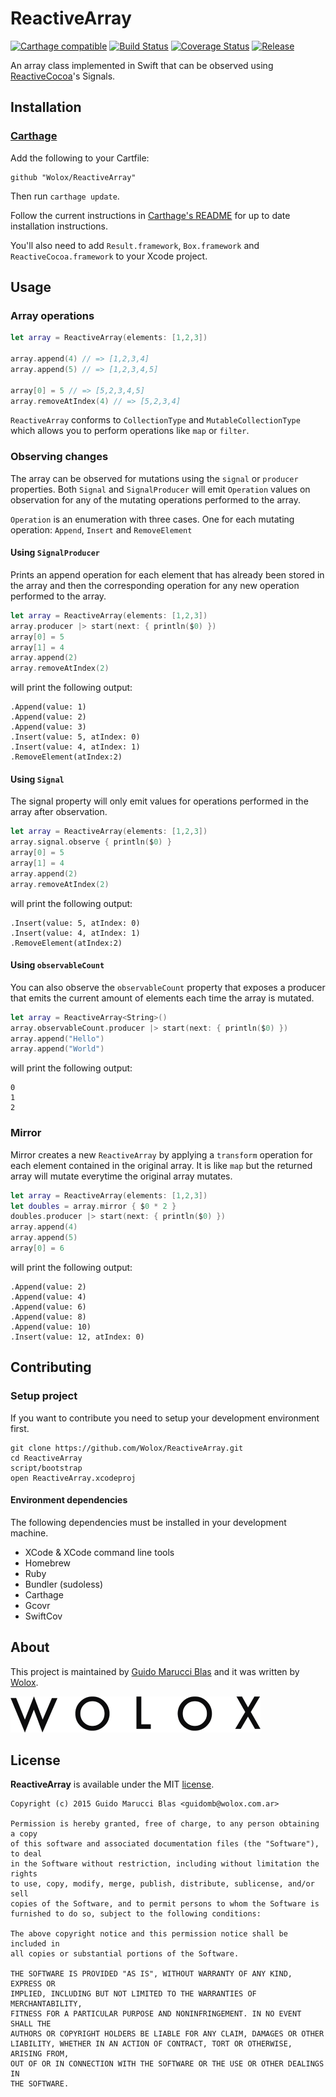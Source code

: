 # ReactiveArray

[![Carthage compatible](https://img.shields.io/badge/Carthage-compatible-4BC51D.svg?style=flat)](https://github.com/Carthage/Carthage)
[![Build Status](https://travis-ci.org/Wolox/ReactiveArray.svg?branch=master)](https://travis-ci.org/Wolox/ReactiveArray)
[![Coverage Status](https://coveralls.io/repos/Wolox/ReactiveArray/badge.svg?branch=master&service=github)](https://coveralls.io/github/Wolox/ReactiveArray?branch=master)
[![Release](https://img.shields.io/github/release/Wolox/ReactiveArray.svg)](https://github.com/Wolox/ReactiveArray/releases)

An array class implemented in Swift that can be observed using [ReactiveCocoa](https://github.com/ReactiveCocoa/ReactiveCocoa)'s Signals.

## Installation

### [Carthage]

[Carthage]: https://github.com/Carthage/Carthage

Add the following to your Cartfile:

```
github "Wolox/ReactiveArray"
```

Then run `carthage update`.

Follow the current instructions in [Carthage's README][carthage-installation]
for up to date installation instructions.

[carthage-installation]: https://github.com/Carthage/Carthage#adding-frameworks-to-an-application

You'll also need to add `Result.framework`, `Box.framework` and `ReactiveCocoa.framework` to your Xcode
project.

[Box]: https://github.com/robrix/box
[Result]: https://github.com/antitypical/Result
[ReactiveCocoa]: https://github.com/ReactiveCocoa/ReactiveCocoa

## Usage

### Array operations

```swift
let array = ReactiveArray(elements: [1,2,3])

array.append(4) // => [1,2,3,4]
array.append(5) // => [1,2,3,4,5]

array[0] = 5 // => [5,2,3,4,5]
array.removeAtIndex(4) // => [5,2,3,4]
```

`ReactiveArray` conforms to `CollectionType` and `MutableCollectionType` which allows you to perform operations like
`map` or `filter`.

### Observing changes

The array can be observed for mutations using the `signal` or `producer` properties. Both `Signal` and `SignalProducer` will emit `Operation` values on observation for any of the mutating
operations performed to the array.

`Operation` is an enumeration with three cases. One for each
mutating operation: `Append`, `Insert` and `RemoveElement`

#### Using `SignalProducer`

Prints an append operation for each element
that has already been stored in the array and then
the corresponding operation for any new operation performed to the array.

```swift
let array = ReactiveArray(elements: [1,2,3])
array.producer |> start(next: { println($0) })
array[0] = 5
array[1] = 4
array.append(2)
array.removeAtIndex(2)
```

will print the following output:

```
.Append(value: 1)
.Append(value: 2)
.Append(value: 3)
.Insert(value: 5, atIndex: 0)
.Insert(value: 4, atIndex: 1)
.RemoveElement(atIndex:2)
```

#### Using `Signal`

The signal property will only emit values for operations performed in the array after observation.

```swift
let array = ReactiveArray(elements: [1,2,3])
array.signal.observe { println($0) }
array[0] = 5
array[1] = 4
array.append(2)
array.removeAtIndex(2)
```

will print the following output:

```
.Insert(value: 5, atIndex: 0)
.Insert(value: 4, atIndex: 1)
.RemoveElement(atIndex:2)
```

#### Using `observableCount`

You can also observe the `observableCount` property that exposes a producer that emits the current amount of elements each time the array is mutated.

```swift
let array = ReactiveArray<String>()
array.observableCount.producer |> start(next: { println($0) })
array.append("Hello")
array.append("World")
```

will print the following output:

```
0
1
2
```

### Mirror

Mirror creates a new `ReactiveArray` by applying a `transform` operation for each element contained in the original array. It is like `map` but the returned array will mutate everytime the original array mutates.

```swift
let array = ReactiveArray(elements: [1,2,3])
let doubles = array.mirror { $0 * 2 }
doubles.producer |> start(next: { println($0) })
array.append(4)
array.append(5)
array[0] = 6
```

will print the following output:

```
.Append(value: 2)
.Append(value: 4)
.Append(value: 6)
.Append(value: 8)
.Append(value: 10)
.Insert(value: 12, atIndex: 0)
```


## Contributing

### Setup project

If you want to contribute you need to setup your
development environment first.

    git clone https://github.com/Wolox/ReactiveArray.git
    cd ReactiveArray
    script/bootstrap
    open ReactiveArray.xcodeproj

#### Environment dependencies

The following dependencies must be installed in your development machine.

 * XCode & XCode command line tools
 * Homebrew
 * Ruby
 * Bundler (sudoless)
 * Carthage
 * Gcovr
 * SwiftCov

## About

This project is maintained by [Guido Marucci Blas](https://github.com/guidomb) and it was written by [Wolox](http://www.wolox.com.ar).

![Wolox](https://raw.githubusercontent.com/Wolox/press-kit/master/logos/logo_banner.png)

## License

**ReactiveArray** is available under the MIT [license](https://raw.githubusercontent.com/Wolox/ReactiveArray/master/LICENSE).

    Copyright (c) 2015 Guido Marucci Blas <guidomb@wolox.com.ar>

    Permission is hereby granted, free of charge, to any person obtaining a copy
    of this software and associated documentation files (the "Software"), to deal
    in the Software without restriction, including without limitation the rights
    to use, copy, modify, merge, publish, distribute, sublicense, and/or sell
    copies of the Software, and to permit persons to whom the Software is
    furnished to do so, subject to the following conditions:

    The above copyright notice and this permission notice shall be included in
    all copies or substantial portions of the Software.

    THE SOFTWARE IS PROVIDED "AS IS", WITHOUT WARRANTY OF ANY KIND, EXPRESS OR
    IMPLIED, INCLUDING BUT NOT LIMITED TO THE WARRANTIES OF MERCHANTABILITY,
    FITNESS FOR A PARTICULAR PURPOSE AND NONINFRINGEMENT. IN NO EVENT SHALL THE
    AUTHORS OR COPYRIGHT HOLDERS BE LIABLE FOR ANY CLAIM, DAMAGES OR OTHER
    LIABILITY, WHETHER IN AN ACTION OF CONTRACT, TORT OR OTHERWISE, ARISING FROM,
    OUT OF OR IN CONNECTION WITH THE SOFTWARE OR THE USE OR OTHER DEALINGS IN
    THE SOFTWARE.
